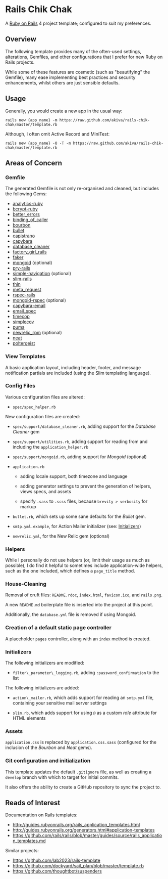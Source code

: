# Rails Chik Chak

A [Ruby on Rails][30] 4 project template; configured to suit my
preferences.

## Overview

The following template provides many of the often-used settings,
alterations, Gemfiles, and other configurations that I prefer for new
Ruby on Rails projects.

While some of these features are cosmetic (such as "beautifying" the
Gemfile), many ease implementing best practices and security
enhancements, whilst others are just sensible defaults.

## Usage

Generally, you would create a new app in the usual way:

    rails new {app_name} -m https://raw.github.com/akiva/rails-chik-chak/master/template.rb

Although, I often omit Active Record and MiniTest:

    rails new {app_name} -O -T -m https://raw.github.com/akiva/rails-chik-chak/master/template.rb

## Areas of Concern

### Gemfile

The generated Gemfile is not only re-organised and cleaned, but includes
the following Gems:

- [analytics-ruby][1]
- [bcrypt-ruby][2]
- [better\_errors][7]
- [binding\_of\_caller][8]
- [bourbon][3]
- [bullet][10]
- [capistrano][18]
- [capybara][14]
- [database\_cleaner][13]
- [factory\_girl\_rails][12]
- [faker][16]
- [mongoid][24] (optional)
- [pry-rails][6]
- [simple-navigation][23] (optional)
- [slim-rails][4]
- [thin][5]
- [meta\_request][9]
- [rspec-rails][11]
- [mongoid-rspec][25] (optional)
- [capybara-email][19]
- [email\_spec][28]
- [timecop][15]
- [simplecov][20]
- [puma][17]
- [newrelic_rpm][26] (optional)
- [neat][27]
- [poltergeist][29]

### View Templates

A basic application layout, including header, footer, and message
notification partials are included (using the Slim templating language).

### Config Files

Various configuration files are altered:

- `spec/spec_helper.rb`

New configuration files are created:

- `spec/support/database_cleaner.rb`, adding support for the _Database
  Cleaner_ gem

- `spec/support/utilities.rb`, adding support for reading from and
  including the `application_helper.rb`

- `spec/support/mongoid.rb`, adding support for _Mongoid_ (optional)

- `application.rb`

  - adding locale support, both timezone and language

  - adding generator settings to prevent the generation of helpers,
    views specs, and assets

  - specify `.sass` to `.scss` files, because `brevity > verbosity` for
    markup

- `bullet.rb`, which sets up some sane defaults for the _Bullet_ gem.

- `smtp.yml.example`, for Action Mailer initializer (see:
  [Initializers](#initializers))

- `newrelic.yml`, for the New Relic gem (optional)

### Helpers

While I personally do not use helpers (or, limit their usage as much as
possible), I do find it helpful to sometimes include application-wide
helpers, such as the one included, which defines a `page_title` method.

### House-Cleaning

Removal of cruft files: `README.rdoc`, `index.html`, `favicon.ico`, and
`rails.png`.

A new `README.md` boilerplate file is inserted into the project at this
point.

Additionally, the `database.yml` file is removed if using Mongoid.

### Creation of a default static page controller

A placeholder `pages` controller, along with an `index` method is
created.

### Initializers

The following initializers are modified:

- `filter\_parameter\_logging.rb`, adding `:password_confirmation` to
  the list

The following initializers are added:

- `action\_mailer.rb`, which adds support for reading an `smtp.yml`
  file, containing your sensitive mail server settings

- `slim.rb`, which adds support for using `@` as a custom _role_
  attribute for HTML elements

### Assets

`application.css` is replaced by `application.css.sass` (configured for
the inclusion of the _Bourbon_ and _Neat_ gems).

### Git configuration and initialization

This template updates the default `.gitignore` file, as well as creating
a `develop` branch with which to target for initial commits.

It also offers the ability to create a GitHub repository to sync the
project to.

## Reads of Interest

Documentation on Rails templates:

- <http://guides.rubyonrails.org/rails_application_templates.html>
- <http://guides.rubyonrails.org/generators.html#application-templates>
- <https://github.com/rails/rails/blob/master/guides/source/rails_application_templates.md>

Similar projects:

- <https://github.com/lab2023/rails-template>
- <https://github.com/dockyard/sail_plan/blob/master/template.rb>
- <https://github.com/thoughtbot/suspenders>

[1]: https://github.com/segmentio/analytics-ruby
[2]: http://bcrypt-ruby.rubyforge.org/
[3]: https://github.com/thoughtbot/bourbon
[4]: https://github.com/slim-template/slim-rails
[5]: http://code.macournoyer.com/thin/
[6]: https://github.com/rweng/pry-rails
[7]: https://github.com/charliesome/better_errors
[8]: https://github.com/banister/binding_of_caller
[9]: https://github.com/dejan/rails_panel/tree/master/meta_request
[10]: https://github.com/flyerhzm/bullet
[11]: https://github.com/rspec/rspec-rails
[12]: https://github.com/thoughtbot/factory_girl_rails
[13]: https://github.com/bmabey/database_cleaner
[14]: https://github.com/jnicklas/capybara
[15]: https://github.com/travisjeffery/timecop
[16]: http://faker.rubyforge.org/
[17]: http://puma.io/
[18]: https://github.com/capistrano/capistrano
[19]: https://github.com/DockYard/capybara-email
[20]: https://github.com/colszowka/simplecov
[21]: https://github.com/jonleighton/poltergeist
[22]: https://github.com/DockYard/capybara-email
[23]: https://github.com/andi/simple-navigation
[24]: http://mongoid.org/en/mongoid/
[25]: https://github.com/evansagge/mongoid-rspec
[26]: https://github.com/newrelic/rpm
[27]: https://github.com/thoughtbot/neat
[28]: https://github.com/bmabey/email-spec
[29]: https://github.com/jonleighton/poltergeist
[30]: http://rubyonrails.org/
